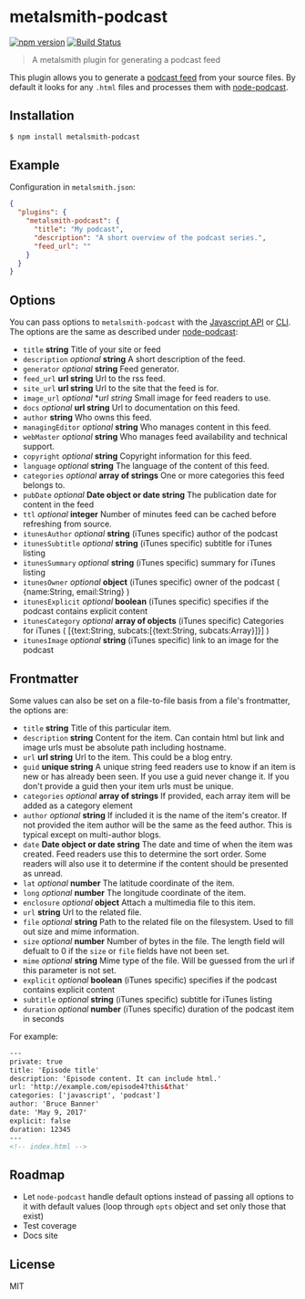 # metalsmith-podcast
[![npm version][npm-badge]][npm-url]
[![Build Status][travis-badge]][travis-url]

> A metalsmith plugin for generating a podcast feed

This plugin allows you to generate a [podcast feed](https://resourcecenter.odee.osu.edu/digital-media-production/how-write-podcast-rss-xml) from your source files. By default it looks for any `.html` files and processes them with [node-podcast](https://github.com/maxnowack/node-podcast).

## Installation

```bash
$ npm install metalsmith-podcast
```

## Example

Configuration in `metalsmith.json`:

```json
{
  "plugins": {
    "metalsmith-podcast": {
      "title": "My podcast",
      "description": "A short overview of the podcast series.",
      "feed_url": ""
    }
  }
}
```

## Options

You can pass options to `metalsmith-podcast` with the [Javascript API](https://github.com/segmentio/metalsmith#api) or [CLI](https://github.com/segmentio/metalsmith#cli). The options are the same as described under [node-podcast](https://github.com/maxnowack/node-podcast#feedoptions):

 * `title` **string** Title of your site or feed
 * `description` _optional_ **string** A short description of the feed.
 * `generator` _optional_  **string** Feed generator.
 * `feed_url` **url string** Url to the rss feed.
 * `site_url` **url string** Url to the site that the feed is for.
 * `image_url` _optional_  **url string* Small image for feed readers to use.
 * `docs` _optional_ **url string** Url to documentation on this feed.
 * `author` **string** Who owns this feed.
 * `managingEditor` _optional_ **string** Who manages content in this feed.
 * `webMaster` _optional_ **string** Who manages feed availability and technical support.
 * `copyright` _optional_ **string** Copyright information for this feed.
 * `language` _optional_ **string**  The language of the content of this feed.
 * `categories` _optional_ **array of strings**  One or more categories this feed belongs to.
 * `pubDate` _optional_ **Date object or date string** The publication date for content in the feed
 * `ttl` _optional_ **integer** Number of minutes feed can be cached before refreshing from source.
 * `itunesAuthor` _optional_  **string** (iTunes specific) author of the podcast
 * `itunesSubtitle` _optional_  **string** (iTunes specific) subtitle for iTunes listing
 * `itunesSummary` _optional_  **string** (iTunes specific) summary for iTunes listing
 * `itunesOwner` _optional_ **object** (iTunes specific) owner of the podcast ( {name:String, email:String} )
 * `itunesExplicit` _optional_ **boolean** (iTunes specific) specifies if the podcast contains explicit content
 * `itunesCategory` _optional_ **array of objects** (iTunes specific) Categories for iTunes ( [{text:String, subcats:[{text:String, subcats:Array}]}] )
 * `itunesImage` _optional_ **string** (iTunes specific) link to an image for the podcast

## Frontmatter

Some values can also be set on a file-to-file basis from a file's frontmatter, the options are:

* `title` **string** Title of this particular item.
* `description` **string** Content for the item.  Can contain html but link and image urls must be absolute path including hostname.
* `url` **url string** Url to the item. This could be a blog entry.
* `guid` **unique string** A unique string feed readers use to know if an item is new or has already been seen.
If you use a guid never change it.  If you don't provide a guid then your item urls must
be unique.
* `categories` _optional_ **array of strings** If provided, each array item will be added as a category element
* `author` _optional_  **string**  If included it is the name of the item's creator.
If not provided the item author will be the same as the feed author.  This is typical
except on multi-author blogs.
* `date` **Date object or date string** The date and time of when the item was created.  Feed
readers use this to determine the sort order. Some readers will also use it to determine
if the content should be presented as unread.
* `lat` _optional_ **number** The latitude coordinate of the item.
* `long` _optional_ **number** The longitude coordinate of the item.
* `enclosure` _optional_ **object** Attach a multimedia file to this item.
* `url` **string** Url to the related file.
* `file` _optional_ **string** Path to the related file on the filesystem. Used to fill out size and mime
information.
* `size` _optional_ **number** Number of bytes in the file. The length field will defualt to 0 if the
`size` or `file` fields have not been set.
* `mime` _optional_ **string** Mime type of the file. Will be guessed from the url if this parameter is
not set.
* `explicit` _optional_ **boolean** (iTunes specific) specifies if the podcast contains explicit content
* `subtitle` _optional_  **string** (iTunes specific) subtitle for iTunes listing
* `duration` _optional_ **number** (iTunes specific) duration of the podcast item in seconds

For example:

```html
---
private: true
title: 'Episode title'
description: 'Episode content. It can include html.'
url: 'http://example.com/episode4?this&that'
categories: ['javascript', 'podcast']
author: 'Bruce Banner'
date: 'May 9, 2017'
explicit: false
duration: 12345
---
<!-- index.html -->
```

## Roadmap

- Let `node-podcast` handle default options instead of passing all options to it with default values (loop through `opts` object and set only those that exist)
- Test coverage
- Docs site

## License

MIT


[npm-badge]: https://img.shields.io/npm/v/metalsmith-podcast.svg
[npm-url]: https://www.npmjs.com/package/metalsmith-podcast

[travis-badge]: https://travis-ci.org/andreasvirkus/metalsmith-podcast.svg?branch=master
[travis-url]: https://travis-ci.org/andreasvirkus/metalsmith-podcast